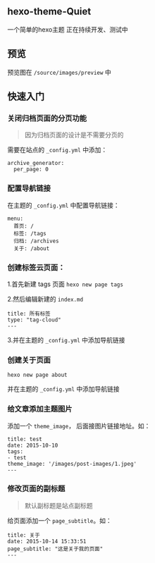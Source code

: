 ## hexo-theme-Quiet
一个简单的hexo主题
正在持续开发、测试中

## 预览
预览图在 ```/source/images/preview``` 中

## 快速入门
### 关闭归档页面的分页功能
> 因为归档页面的设计是不需要分页的

需要在站点的 `_config.yml` 中添加：
```
archive_generator:
  per_page: 0
```

### 配置导航链接
在主题的 `_config.yml` 中配置导航链接：
```
menu:
  首页: /
  标签: /tags
  归档: /archives
  关于: /about
```

### 创建标签云页面：
1.首先新建 tags 页面
``` hexo new page tags ```

2.然后编辑新建的 ```index.md```
```
title: 所有标签
type: "tag-cloud"
---
```

3.并在主题的 ```_config.yml``` 中添加导航链接

### 创建关于页面
``` hexo new page about ```

并在主题的 ```_config.yml``` 中添加导航链接

### 给文章添加主题图片
添加一个 ```theme_image```， 后面接图片链接地址。如：   
```
title: test
date: 2015-10-10
tags: 
- test
theme_image: '/images/post-images/1.jpeg'
---
```

### 修改页面的副标题
> 默认副标题是站点副标题

给页面添加一个 ```page_subtitle```。如：   
```
title: 关于
date: 2015-10-14 15:33:51
page_subtitle: "这是关于我的页面"
---
```